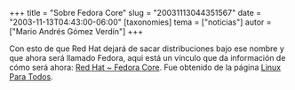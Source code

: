 +++
title = "Sobre Fedora Core"
slug = "20031113044351567"
date = "2003-11-13T04:43:00-06:00"
[taxonomies]
tema = ["noticias"]
autor = ["Mario Andrés Gómez Verdín"]
+++

Con esto de que Red Hat dejará de sacar distribuciones bajo ese nombre y
que ahora será llamado Fedora, aqui está un vínculo que da información
de cómo será ahora: [Red Hat \~ Fedora
Core](http://www.linuxparatodos.net/emagazine/modules.php?name=News&file=article&sid=2982).
Fue obtenido de la página [Linux Para
Todos](http://www.linuxparatodos.com).

